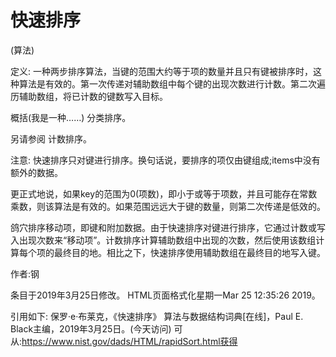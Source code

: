 # 快速排序


(算法)



定义:
一种两步排序算法，当键的范围大约等于项的数量并且只有键被排序时，这种算法是有效的。第一次传递对辅助数组中每个键的出现次数进行计数。第二次遍历辅助数组，将已计数的键数写入目标。



概括(我是一种……)
分类排序。



另请参阅
计数排序。



注意:
快速排序只对键进行排序。换句话说，要排序的项仅由键组成;items中没有额外的数据。

更正式地说，如果key的范围为0(项数)，即小于或等于项数，并且可能存在常数乘数，则该算法是有效的。如果范围远远大于键的数量，则第二次传递是低效的。

鸽穴排序移动项，即键和附加数据。由于快速排序对键进行排序，它通过计数或写入出现次数来“移动项”。计数排序计算辅助数组中出现的次数，然后使用该数组计算每个项的最终目的地。相比之下，快速排序使用辅助数组在最终目的地写入键。


作者:钢







条目于2019年3月25日修改。
HTML页面格式化星期一Mar 25 12:35:26 2019。



引用如下:
保罗·e·布莱克，《快速排序》
算法与数据结构词典[在线]，Paul E. Black主编，2019年3月25日。(今天访问)
可从:https://www.nist.gov/dads/HTML/rapidSort.html获得